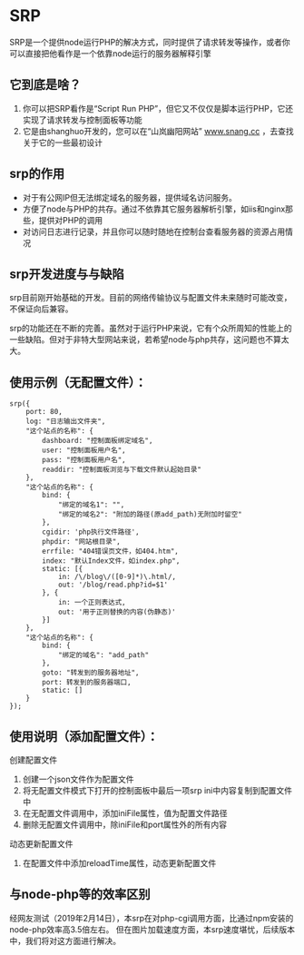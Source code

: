 # SRP
SRP是一个提供node运行PHP的解决方式，同时提供了请求转发等操作，或者你可以直接把他看作是一个依靠node运行的服务器解释引擎

## 它到底是啥？
1. 你可以把SRP看作是“Script Run PHP”，但它又不仅仅是脚本运行PHP，它还实现了请求转发与控制面板等功能
2. 它是由shanghuo开发的，您可以在“山岚幽阳网站” www.snang.cc ，去查找关于它的一些最初设计

## srp的作用
- 对于有公网IP但无法绑定域名的服务器，提供域名访问服务。
- 方便了node与PHP的共存。通过不依靠其它服务器解析引擎，如iis和nginx那些，提供对PHP的调用
- 对访问日志进行记录，并且你可以随时随地在控制台查看服务器的资源占用情况

## srp开发进度与与缺陷
srp目前刚开始基础的开发。目前的网络传输协议与配置文件未来随时可能改变，不保证向后兼容。

srp的功能还在不断的完善。虽然对于运行PHP来说，它有个众所周知的性能上的一些缺陷。但对于非特大型网站来说，若希望node与php共存，这问题也不算太大。

## 使用示例（无配置文件）：
```
srp({
    port: 80,
    log: "日志输出文件夹",
    "这个站点的名称": {
        dashboard: "控制面板绑定域名",
        user: "控制面板用户名",
        pass: "控制面板用户名",
        readdir: "控制面板浏览与下载文件默认起始目录"
    },
    "这个站点的名称": {
        bind: {
            "绑定的域名1": "",
            "绑定的域名2": "附加的路径(原add_path)无附加时留空"
        },
        cgidir: 'php执行文件路径',
        phpdir: "网站根目录",
        errfile: "404错误页文件，如404.htm",
        index: "默认Index文件，如index.php",
        static: [{
            in: /\/blog\/([0-9]*)\.html/,
            out: '/blog/read.php?id=$1'
        }, {
            in: 一个正则表达式,
            out: '用于正则替换的内容(伪静态)'
        }]
    },
    "这个站点的名称": {
        bind: {
            "绑定的域名": "add_path"
        },
        goto: "转发到的服务器地址",
        port: 转发到的服务器端口,
        static: []
    }
});
```

## 使用说明（添加配置文件）：
创建配置文件
1. 创建一个json文件作为配置文件
2. 将无配置文件模式下打开的控制面板中最后一项srp ini中内容复制到配置文件中
3. 在无配置文件调用中，添加iniFile属性，值为配置文件路径
4. 删除无配置文件调用中，除iniFile和port属性外的所有内容

动态更新配置文件
1. 在配置文件中添加reloadTime属性，动态更新配置文件

## 与node-php等的效率区别
经网友测试（2019年2月14日），本srp在对php-cgi调用方面，比通过npm安装的node-php效率高3.5倍左右。
但在图片加载速度方面，本srp速度堪忧，后续版本中，我们将对这方面进行解决。

